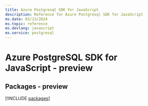 ```yaml
---
title: Azure Postgresql SDK for JavaScript
description: Reference for Azure Postgresql SDK for JavaScript
ms.date: 03/13/2024
ms.topic: reference
ms.devlang: javascript
ms.service: postgresql
---
```

# Azure PostgreSQL SDK for JavaScript - preview
## Packages - preview
[!INCLUDE [packages](postgresql-index.md)]